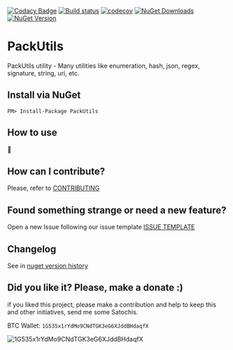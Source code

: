 [![Codacy Badge](https://api.codacy.com/project/badge/Grade/5bb3ad40445a4d5e9aad8469de06e808)](https://app.codacy.com/app/ThiagoBarradas/packutils?utm_source=github.com&utm_medium=referral&utm_content=ThiagoBarradas/packutils&utm_campaign=badger)
[![Build status](https://ci.appveyor.com/api/projects/status/e50c386k68c9dy7j/branch/master?svg=true)](https://ci.appveyor.com/project/ThiagoBarradas/packutils/branch/master)
[![codecov](https://codecov.io/gh/ThiagoBarradas/packutils/branch/master/graph/badge.svg)](https://codecov.io/gh/ThiagoBarradas/packutils)
[![NuGet Downloads](https://img.shields.io/nuget/dt/PackUtils.svg)](https://www.nuget.org/packages/PackUtils/)
[![NuGet Version](https://img.shields.io/nuget/v/PackUtils.svg)](https://www.nuget.org/packages/PackUtils/)

# PackUtils

PackUtils utility - Many utilities like enumeration, hash, json, regex, signature, string, uri, etc.

## Install via NuGet

```
PM> Install-Package PackUtils
```

## How to use

:construction:

## How can I contribute?
Please, refer to [CONTRIBUTING](.github/CONTRIBUTING.md)

## Found something strange or need a new feature?
Open a new Issue following our issue template [ISSUE TEMPLATE](.github/ISSUE_TEMPLATE.md)

## Changelog
See in [nuget version history](https://www.nuget.org/packages/PackUtils)

## Did you like it? Please, make a donate :)

if you liked this project, please make a contribution and help to keep this and other initiatives, send me some Satochis.

BTC Wallet: `1G535x1rYdMo9CNdTGK3eG6XJddBHdaqfX`

![1G535x1rYdMo9CNdTGK3eG6XJddBHdaqfX](https://i.imgur.com/mN7ueoE.png)
